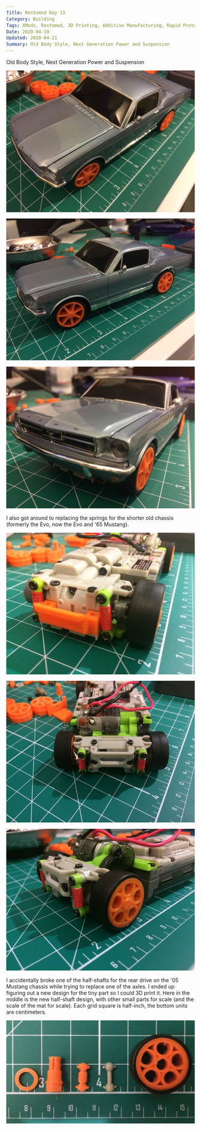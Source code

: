 ```yaml
---
Title: Restomod Day 13
Category: Building
Tags: XMods, Restomod, 3D Printing, Additive Manufacturing, Rapid Prototyping
Date: 2020-04-19
Updated: 2020-04-21
Summary: Old Body Style, Next Generation Power and Suspension
---
```


Old Body Style, Next Generation Power and Suspension

![Image](img/IMG_5311.jpg)

![Image](img/IMG_5314.jpg)

![Image](img/IMG_5315.jpg)

I also got around to replacing the springs for the shorter old chassis (formerly
the Evo, now the Evo and '65 Mustang).

![Image](img/IMG_5316.jpg)

![Image](img/IMG_5317.jpg)

![Image](img/IMG_5319.jpg)

I accidentally broke one of the half-shafts for the rear drive on the '05
Mustang chassis while trying to replace one of the axles. I ended up figuring
out a new design for the tiny part so I could 3D print it. Here in the middle is
the new half-shaft design, with other small parts for scale (and the scale of
the mat for scale). Each grid square is half-inch, the bottom units are
centimeters.

![Image](img/IMG_5320.jpg)


